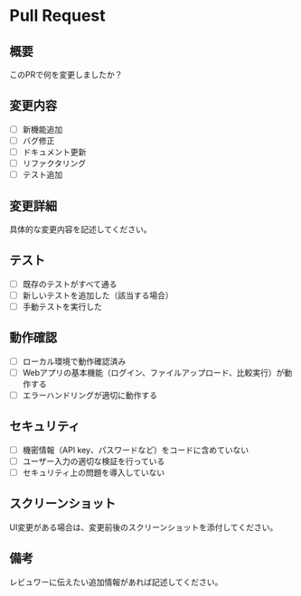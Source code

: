 # Pull Request

## 概要
このPRで何を変更しましたか？

## 変更内容
- [ ] 新機能追加
- [ ] バグ修正
- [ ] ドキュメント更新
- [ ] リファクタリング
- [ ] テスト追加

## 変更詳細
具体的な変更内容を記述してください。

## テスト
- [ ] 既存のテストがすべて通る
- [ ] 新しいテストを追加した（該当する場合）
- [ ] 手動テストを実行した

## 動作確認
- [ ] ローカル環境で動作確認済み
- [ ] Webアプリの基本機能（ログイン、ファイルアップロード、比較実行）が動作する
- [ ] エラーハンドリングが適切に動作する

## セキュリティ
- [ ] 機密情報（API key、パスワードなど）をコードに含めていない
- [ ] ユーザー入力の適切な検証を行っている
- [ ] セキュリティ上の問題を導入していない

## スクリーンショット
UI変更がある場合は、変更前後のスクリーンショットを添付してください。

## 備考
レビュワーに伝えたい追加情報があれば記述してください。